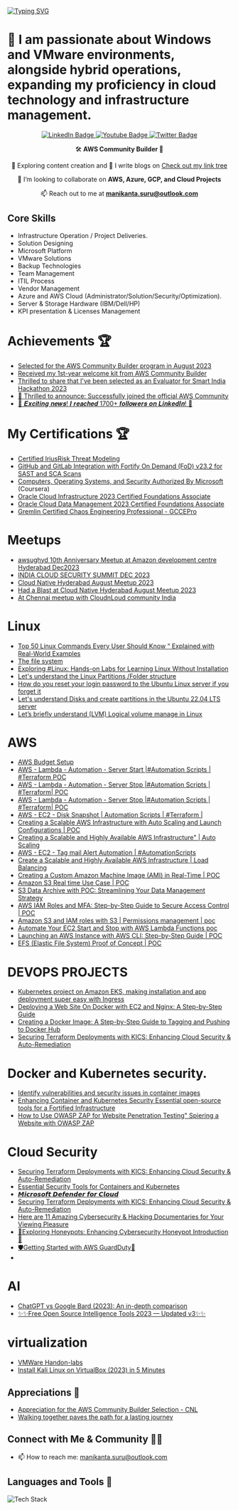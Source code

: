 [![Typing SVG](https://readme-typing-svg.demolab.com?font=Fira+Code&pause=1000&color=4912CF&background=58FFB500&random=false&width=435&lines=+Hey+there%2C+I'm+Manikanta+Suru)](https://git.io/typing-svg)
# 👋 I am passionate about Windows and VMware environments, alongside hybrid operations, expanding my proficiency in cloud technology and infrastructure management.
<div id="badges" align="center">
  <a href="https://www.linkedin.com/in/manitechy/">
    <img src="https://img.shields.io/badge/LinkedIn-blue?style=for-the-badge&logo=linkedin&logoColor=white" alt="LinkedIn Badge"/>
  </a>
  <a href="https://www.youtube.com/@manitechy">
    <img src="https://img.shields.io/badge/YouTube-red?style=for-the-badge&logo=youtube&logoColor=white" alt="Youtube Badge"/>
  </a>
  <a href="https://twitter.com/s_manikanta1">
    <img src="https://img.shields.io/badge/Twitter-1DA1F2?style=for-the-badge&logo=twitter&logoColor=white" alt="Twitter Badge"/>
  </a>
</div>

<div align="center">
 
  
  🛠️ **AWS Community Builder 🔄**
  
  🔭 Exploring content creation and 📝 I write blogs on [Check out my link tree](https://linktr.ee/manitechy)
  
  🤩 I’m looking to collaborate on **AWS, Azure, GCP, and Cloud Projects**
  
  📫 Reach out to me at **manikanta.suru@outlook.com**
  
</div>

## Core Skills
- Infrastructure Operation / Project Deliveries. 
- Solution Designing
- Microsoft Platform 
- VMware Solutions
- Backup Technologies
- Team Management 
- ITIL Process
- Vendor Management
- Azure and AWS Cloud (Administrator/Solution/Security/Optimization).
- Server & Storage Hardware (IBM/Dell/HP)
- KPI presentation & Licenses Management

# Achievements 🏆
- [Selected for the AWS Community Builder program in August 2023](https://www.linkedin.com/posts/manitechy_awscommunitybuilder-excitingtimesahead-awscommunity-activity-7097145005537955841-v1gJ?utm_source=share&utm_medium=member_desktop)
- [Received my 1st-year welcome kit from AWS Community Builder](https://www.linkedin.com/posts/manitechy_awscommunity-awscommunitybuilders-manitechy-activity-7118288759170768896-UdZH?utm_source=share&utm_medium=member_desktop)
- [Thrilled to share that I've been selected as an Evaluator for Smart India Hackathon 2023](https://www.linkedin.com/posts/manitechy_smartindiahackathon2023-innovation-problemsolving-activity-7134194420882558976-wOGu?utm_source=share&utm_medium=member_desktop)
- [📰 Thrilled to announce: Successfully joined the official AWS Community](https://www.linkedin.com/posts/manitechy_aws-communityengagement-manitechy-activity-7135993790758060032-olaY?utm_source=share&utm_medium=member_desktop)
- [🎉 𝑬𝒙𝒄𝒊𝒕𝒊𝒏𝒈 𝒏𝒆𝒘𝒔! 𝑰 𝒓𝒆𝒂𝒄𝒉𝒆𝒅 1700+ 𝒇𝒐𝒍𝒍𝒐𝒘𝒆𝒓𝒔 𝒐𝒏 𝑳𝒊𝒏𝒌𝒆𝒅𝑰𝒏! 🚀](https://www.linkedin.com/posts/manitechy_gratitude-linkedinfamily-1700followers-activity-7161211800665956352-lYF2?utm_source=share&utm_medium=member_desktop)

# My Certifications 🏆 
- [Certified IriusRisk Threat Modeling](https://www.credential.net/658b7004-6a4c-416d-942a-a21e5e92cbc4#gs.265a2g)
- [GitHub and GitLab Integration with Fortify On Demand (FoD) v23.2 for SAST and SCA Scans](https://www.credly.com/badges/15255cd4-5e00-4190-b7cd-80ae5cf53998/public_url)
- [Computers, Operating Systems, and Security Authorized By Microsoft](https://www.coursera.org/account/accomplishments/verify/J4G24YPWXE8Y) (Coursera)
- [Oracle Cloud Infrastructure 2023 Certified Foundations Associate](https://rb.gy/4truv)
- [Oracle Cloud Data Management 2023 Certified Foundations Associate](https://rb.gy/vqkl0)
- [Gremlin Certified Chaos Engineering Professional - GCCEPro](https://www.credential.net/9e652180-0a6f-47df-9dc0-0cf)

# Meetups
- [awsughyd 10th Anniversary Meetup at Amazon development centre Hyderabad Dec2023](https://www.linkedin.com/posts/manitechy_awsug-hyderabad-aws-activity-7141777410747740160-ifzj?utm_source=share&utm_medium=member_desktop)
- [INDIA CLOUD SECURITY SUMMIT DEC 2023](https://www.linkedin.com/posts/manitechy_microsoftazure-microsoftazure-cloudsecurity-activity-7139497350019878912-U74_?utm_source=share&utm_medium=member_desktop)
- [Cloud Native Hyderabad August Meetup 2023](https://rb.gy/jd4np)
- [Had a Blast at Cloud Native Hyderabad August Meetup 2023](https://shorturl.at/iwCGK) 
- [At Chennai meetup with CloudnLoud community India](https://www.linkedin.com/posts/manitechy_ai-aws-innovation-activity-7108844938196389888-vc19?utm_source=share&utm_medium=member_desktop)
  
# Linux
- [Top 50 Linux Commands Every User Should Know “ Explained with Real-World Examples](https://medium.com/cloudnloud/top-50-linux-commands-you-must-know-as-a-regular-user-59164d57796a)
- [The file system](https://medium.com/cloudnloud/when-the-user-boots-the-os-he-is-placed-in-the-home-directory-or-say-bf4f2a83428b)
- [Exploring #Linux: Hands-on Labs for Learning Linux Without Installation](https://www.youtube.com/watch?v=Q0v492djMts) 
- [Let's understand the Linux Partitions /Folder structure](https://shorturl.at/lLY67) 
- [How do you reset your login password to the Ubuntu Linux server if you forget it](https://shorturl.at/gvQ08) 
- [Let's understand Disks and create partitions in the Ubuntu 22.04 LTS server](https://shorturl.at/nxAPQ)
- [Let’s briefly understand (LVM) Logical volume manage in Linux](https://shorturl.at/fuyEK)

# AWS
- [AWS Budget Setup](https://tinyurl.com/5t4f3e3v) 
- [AWS - Lambda - Automation - Server Start |#Automation Scripts | #Terraform POC](https://youtu.be/yC5R7kmdCEY)
- [AWS - Lambda - Automation - Server Stop |#Automation Scripts | #Terraform| POC](https://youtu.be/Qr_DebsFZMY0)
- [AWS - Lambda - Automation - Server Stop |#Automation Scripts | #Terraform| POC](https://youtu.be/Qr_DebsFZMY0)
- [AWS - EC2 - Disk Snapshot  | Automation Scripts | #Terraform | ](https://youtu.be/mPacmRSMbvA)
- [Creating a Scalable AWS Infrastructure with Auto Scaling and Launch Configurations | POC](https://youtu.be/2gRbLGgw_0k)
- [Creating a Scalable and Highly Available AWS Infrastructure"  | Auto Scaling](https://youtu.be/_Gf9CgZvpxY)
- [AWS - EC2 - Tag mail Alert Automation | #AutomationScripts](https://youtu.be/ypOF8jkLfuk)
- [Create  a Scalable and Highly Available AWS Infrastructure | Load Balancing](https://youtu.be/L5a_AS62EKs)
- [Creating a Custom Amazon Machine Image (AMI) in Real-Time | POC](https://youtu.be/g8biD0hYAyg)
- [Amazon S3 Real time Use Case | POC](https://youtu.be/KtxoQ5or9sU)
- [S3 Data Archive with POC: Streamlining Your Data Management Strategy](https://youtu.be/dmgkw2-IhAM)
- [AWS IAM Roles and MFA: Step-by-Step Guide to Secure Access Control | POC](https://youtu.be/sTjErVAkFtI)
- [Amazon S3 and IAM roles with S3 | Permissions management | poc](https://youtu.be/gJDelRERd04)
- [Automate Your EC2 Start and Stop with AWS Lambda Functions poc](https://youtu.be/e61ZTzEEQxQ)
- [Launching an AWS Instance with AWS CLI: Step-by-Step Guide | POC](https://youtu.be/T7OuWkn7Ev8)
- [EFS (Elastic File System) Proof of Concept | POC ](https://youtu.be/GEh5jVGLwuU)

# DEVOPS PROJECTS 
- [Kubernetes project on Amazon EKS, making installation and app deployment super easy with Ingress](https://www.linkedin.com/posts/manitechy_manitechy-manitechy-cloudcomputing-activity-7167179264167981058-_ShH?utm_source=share&utm_medium=member_desktop)
- [Deploying a Web Site On Docker with EC2 and Nginx: A Step-by-Step Guide](https://shorturl.at/ksxA0)
- [Creating a Docker Image: A Step-by-Step Guide to Tagging and Pushing to Docker Hub](https://tinyurl.com/bbee3adc)
- [Securing Terraform Deployments with KICS: Enhancing Cloud Security & Auto-Remediation](https://www.youtube.com/watch?v=GLnNlyhrurE&t=251s)

# Docker and Kubernetes security.
- [Identify vulnerabilities and security issues in container images](https://shorturl.at/dfuwM)
- [Enhancing Container and Kubernetes Security Essential open-source tools for a Fortified Infrastructure](https://shorturl.at/fitRY)
- [How to Use OWASP ZAP for Website Penetration Testing" Spiering a Website with OWASP ZAP](https://www.youtube.com/watch?v=Ly5vWLg8f8E)

# Cloud Security
- [Securing Terraform Deployments with KICS: Enhancing Cloud Security & Auto-Remediation](https://youtu.be/GEh5jVGLwuU)
- [Essential Security Tools for Containers and Kubernetes](https://shorturl.at/ehm08)
- [𝙈𝙞𝙘𝙧𝙤𝙨𝙤𝙛𝙩 𝘿𝙚𝙛𝙚𝙣𝙙𝙚𝙧 𝙛𝙤𝙧 𝘾𝙡𝙤𝙪𝙙](https://tinyurl.com/5fmbut9r)
- [Securing Terraform Deployments with KICS: Enhancing Cloud Security & Auto-Remediation](https://www.youtube.com/watch?v=GLnNlyhrurE&t=251s)
- [Here are 11 Amazing Cybersecurity & Hacking Documentaries for Your Viewing Pleasure](https://medium.com/@gefkkd/here-are-11-amazing-cybersecurity-hacking-documentaries-recommendations-for-your-viewing-pleasure-19987774d75a)
- [🐝Exploring Honeypots: Enhancing Cybersecurity Honeypot Introduction🐝](https://www.youtube.com/watch?v=o7DF5gpT8yw&list=PLh_VNk4-EHTPSa01r8E1OjgTWiJbPtl1Q&index=3)
- [🛡️Getting Started with AWS GuardDuty🚀](https://medium.com/cloudnloud/%EF%B8%8Fgetting-started-with-aws-guardduty-d70fd0615e5d)
- 
# AI
- [ChatGPT vs Google Bard (2023): An in-depth comparison](https://medium.com/cloudnloud/chatgpt-vs-google-bard-2023-an-in-depth-comparison-a5c1b60315cc)
- [✨✨Free Open Source Intelligence Tools 2023 — Updated v3✨✨](https://medium.com/@gefkkd/free-open-source-intelligience-tools-2023-updated-v3-b89380b725c4) 

# virtualization
- [VMWare Handon-labs](https://www.youtube.com/playlist?list=PL_AVsWlUsrN2M5m0DBnmxvlSz9rzRotLl)
- [Install Kali Linux on VirtualBox (2023) in 5 Minutes](https://www.youtube.com/watch?v=vN3B66z6SBA)

## Appreciations 🌟
- [Appreciation for the AWS Community Builder Selection - CNL](https://www.linkedin.com/posts/vijaystack_awscommunitybuilders-awscommunitybuilders-activity-7100140283232673792-gEXd?utm_source=share&utm_medium=member_desktop)
- [Walking together paves the path for a lasting journey](https://www.linkedin.com/feed/update/urn:li:activity:7100140283232673792/)

## Connect with Me & Community 🤝🏻
- 📫 How to reach me: [manikanta.suru@outlook.com](mailto:manikanta.suru@outlook.com)

## Languages and Tools 🚀
![Tech Stack](https://github.com/manikanta-suru/manikanta-suru/assets/70797344/29b9339f-ff29-49ae-961b-2c99ca02c681)





